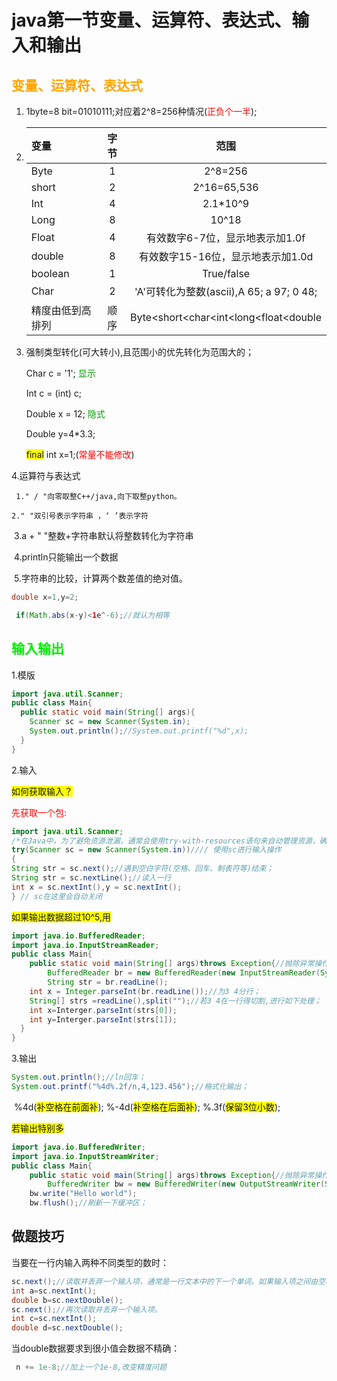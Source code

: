 # java第一节变量、运算符、表达式、输入和输出

## <font color=orange>变量、运算符、表达式</font>

1. 1byte=8 bit=01010111;对应着2^8=256种情况(<font color=red>正负个一半</font>);

2. | 变量             | 字节 |                   范围                   |
	| :--------------- | :--: | :--------------------------------------: |
	| Byte             |  1   |                 2^8=256                  |
	| short            |  2   |               2^16=65,536                |
	| Int              |  4   |                 2.1*10^9                 |
	| Long             |  8   |                  10^18                   |
	| Float            |  4   |     有效数字6-7位，显示地表示加1.0f      |
	| double           |  8   |    有效数字15-16位，显示地表示加1.0d     |
	| boolean          |  1   |                True/false                |
	| Char             |  2   | 'A'可转化为整数(ascii),A 65; a 97; 0 48; |
	| 精度由低到高排列 | 顺序 |  Byte<short<char<int<long<float<double   |
	
3. 强制类型转化(可大转小),且范围小的优先转化为范围大的；

	Char c = '1';  <font color=orang>显示</font>

	Int  c = (int) c;

	Double x = 12; <font color=orang>隐式</font>

	Double y=4*3.3;
	
	<font style=background:yellow>final</font> int x=1;(<font color=red>常量不能修改</font>)

  4.运算符与表达式

 	 1." / "向零取整C++/java,向下取整python。
 	
 	2." "双引号表示字符串 ，‘ ’表示字符

​	  3.a + " "整数+字符串默认将整数转化为字符串

​          4.println只能输出一个数据

​	  5.字符串的比较，计算两个数差值的绝对值。

```java           
double x=1,y=2;

 if(Math.abs(x-y)<1e^-6);//就认为相等
```

## <font color=gree>输入输出</font>

1.模版

```java
import java.util.Scanner;
public class Main{
  public static void main(String[] args){
    Scanner sc = new Scanner(System.in);
    System.out.println();//System.out.printf("%d",x);
  }
}
```

2.输入

<font style=background:yellow>如何获取输入？</font>

<font color=red>先获取一个包:</font>

```java
import java.util.Scanner;
/*在Java中，为了避免资源泄漏，通常会使用try-with-resources语句来自动管理资源，确保在代码执行完毕后资源能够被自动关闭。*/
try(Scanner sc = new Scanner(System.in))//// 使用sc进行输入操作
{
String str = sc.next();//遇到空白字符(空格、回车、制表符等)结束；
String str = sc.nextLine();//读入一行
int x = sc.nextInt(),y = sc.nextInt();
} // sc在这里会自动关闭
```

<font style=background:yellow>如果输出数据超过10^5,用</font>

```java
import java.io.BufferedReader;
import java.io.InputStreamReader;
public class Main{
	public static void main(String[] args)throws Exception{//抛除异常操作
 		BufferedReader br = new BufferedReader(new InputStreamReader(System.in));
 		String str = br.readLine();
    int x = Integer.parseInt(br.readLine());//为3 4分行；
    String[] strs =readLine(),split("");//若3 4在一行得切割,进行如下处理；
    int x=Interger.parseInt(strs[0]);
    int y=Interger.parseInt(strs[1]);
  }
}
```

3.输出

```java
System.out.println();//ln回车；
System.out.printf("%4d%.2f/n,4,123.456");//格式化输出；
```

​	%4d(<font style=background:yellow>补空格在前面补</font>);             %-4d(<font style=background:yellow>补空格在后面补</font>);           %.3f(<font style=background:yellow>保留3位小数</font>);

<font style=background:yellow>若输出特别多</font>

```java
import java.io.BufferedWriter;
import java.io.InputStreamWriter;
public class Main{
	public static void main(String[] args)throws Exception{//抛除异常操作
 		BufferedWriter bw = new BufferedWriter(new OutputStreamWriter(System.out));
    bw.write("Hello world");
    bw.flush();//刷新一下缓冲区；
```

## 做题技巧

当要在一行内输入两种不同类型的数时：

```java
sc.next();//读取并丢弃一个输入项，通常是一行文本中的下一个单词。如果输入项之间由空格分隔，那么这个单词就是下一个单词。
int a=sc.nextInt();
double b=sc.nextDouble();
sc.next();//再次读取并丢弃一个输入项。
int c=sc.nextInt();
double d=sc.nextDouble();
```



当double数据要求到很小值会数据不精确：

```java
 n += 1e-8;//加上一个1e-8,改变精度问题
```





